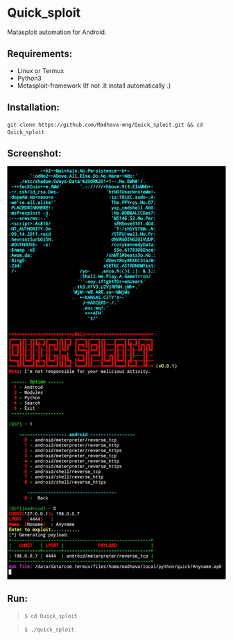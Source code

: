 # Quick_sploit
Matasploit automation for Android.
## Requirements:
* Linux or Termux
* Python3
* Metasploit-framework (If not .It install automatically .)
## Installation:
`git clone https://github.com/Madhava-mng/Quick_sploit.git && cd Quick_sploit `
## Screenshot:
<img src=".qsp.jpg">

## Run:

> `$ cd Quick_sploit`

> `$ ./quick_sploit`
